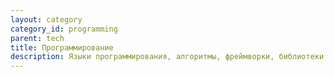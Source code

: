 ```yaml
---
layout: category
category_id: programming
parent: tech
title: Программирование
description: Языки программирования, алгоритмы, фреймворки, библиотеки и тому подобное
---
```

